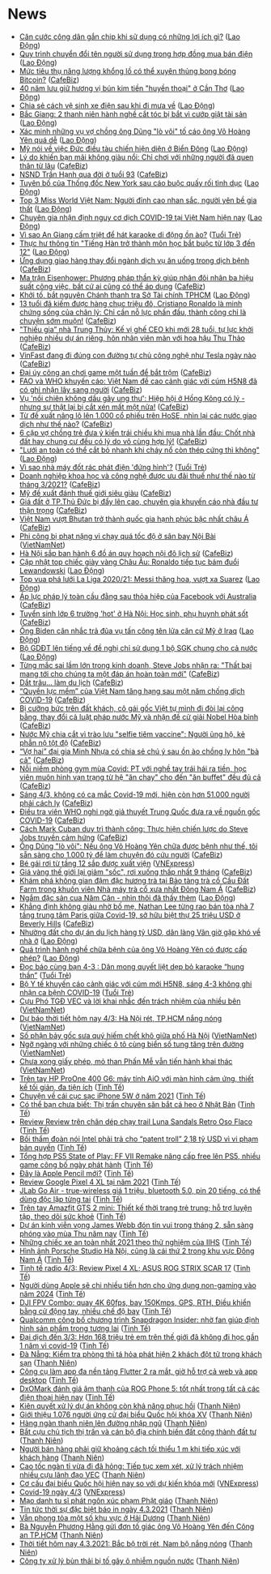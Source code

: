 # News

- [Căn cước công dân gắn chip khi sử dụng có những lợi ích gì?](https://laodong.vn/phap-luat/can-cuoc-cong-dan-gan-chip-khi-su-dung-co-nhung-loi-ich-gi-885619.ldo) ([Lao Động](https://laodong.vn))
- [Quy trình chuyển đổi tên người sử dụng trong hợp đồng mua bán điện](https://laodong.vn/ban-doc/quy-trinh-chuyen-doi-ten-nguoi-su-dung-trong-hop-dong-mua-ban-dien-885616.ldo) ([Lao Động](https://laodong.vn))
- [Mức tiêu thụ năng lượng khổng lồ có thể xuyên thủng bong bóng Bitcoin?](https://cafebiz.vn/muc-tieu-thu-nang-luong-khong-lo-co-the-xuyen-thung-bong-bong-bitcoin-20210304082856707.chn) ([CafeBiz](https://cafebiz.vn))
- [40 năm lưu giữ hương vị bún kim tiền &quot;huyền thoại&quot; ở Cần Thơ](https://laodong.vn/video/40-nam-luu-giu-huong-vi-bun-kim-tien-huyen-thoai-o-can-tho-885288.ldo) ([Lao Động](https://laodong.vn))
- [Chia sẻ cách vệ sinh xe điện sau khi đi mưa về](https://laodong.vn/xe/chia-se-cach-ve-sinh-xe-dien-sau-khi-di-mua-ve-885556.ldo) ([Lao Động](https://laodong.vn))
- [Bắc Giang: 2 thanh niên hành nghề cắt tóc bị bắt vì cướp giật tài sản](https://laodong.vn/phap-luat/bac-giang-2-thanh-nien-hanh-nghe-cat-toc-bi-bat-vi-cuop-giat-tai-san-885604.ldo) ([Lao Động](https://laodong.vn))
- [Xác minh những vụ vợ chồng ông Dũng &quot;lò vôi&quot; tố cáo ông Võ Hoàng Yên quá dễ](https://laodong.vn/su-kien-binh-luan/xac-minh-nhung-vu-vo-chong-ong-dung-lo-voi-to-cao-ong-vo-hoang-yen-qua-de-885548.ldo) ([Lao Động](https://laodong.vn))
- [Mỹ nói về việc Đức điều tàu chiến hiện diện ở Biển Đông](https://laodong.vn/the-gioi/my-noi-ve-viec-duc-dieu-tau-chien-hien-dien-o-bien-dong-885602.ldo) ([Lao Động](https://laodong.vn))
- [Lý do khiến bạn mãi không giàu nổi: Chỉ chơi với những người đã quen thân từ lâu](https://cafebiz.vn/ly-do-khien-ban-mai-khong-giau-noi-chi-choi-voi-nhung-nguoi-da-quen-than-tu-lau-20210303102801837.chn) ([CafeBiz](https://cafebiz.vn))
- [NSND Trần Hạnh qua đời ở tuổi 93](https://cafebiz.vn/nsnd-tran-hanh-qua-doi-o-tuoi-93-20210304094339562.chn) ([CafeBiz](https://cafebiz.vn))
- [Tuyên bố của Thống đốc New York sau cáo buộc quấy rối tình dục](https://laodong.vn/the-gioi/tuyen-bo-cua-thong-doc-new-york-sau-cao-buoc-quay-roi-tinh-duc-885597.ldo) ([Lao Động](https://laodong.vn))
- [Top 3 Miss World Việt Nam: Người đỉnh cao nhan sắc, người yên bề gia thất](https://laodong.vn/photo/top-3-miss-world-viet-nam-nguoi-dinh-cao-nhan-sac-nguoi-yen-be-gia-that-885586.ldo) ([Lao Động](https://laodong.vn))
- [Chuyên gia nhận định nguy cơ dịch COVID-19 tại Việt Nam hiện nay](https://laodong.vn/video-thoi-su/chuyen-gia-nhan-dinh-nguy-co-dich-covid-19-tai-viet-nam-hien-nay-885449.ldo) ([Lao Động](https://laodong.vn))
- [Vì sao An Giang cấm triệt để hát karaoke di động ồn ào?](https://tuoitre.vn/vi-sao-an-giang-cam-triet-de-hat-karaoke-di-dong-on-ao-20210304081442749.htm) ([Tuổi Trẻ](https://tuoitre.vn))
- [Thực hư thông tin &quot;Tiếng Hàn trở thành môn học bắt buộc từ lớp 3 đến 12&quot;](https://laodong.vn/xa-hoi/thuc-hu-thong-tin-tieng-han-tro-thanh-mon-hoc-bat-buoc-tu-lop-3-den-12-885583.ldo) ([Lao Động](https://laodong.vn))
- [Ứng dụng giao hàng thay đổi ngành dịch vụ ăn uống trong dịch bệnh](https://cafebiz.vn/ung-dung-giao-hang-thay-doi-nganh-dich-vu-an-uong-trong-dich-benh-20210304083634633.chn) ([CafeBiz](https://cafebiz.vn))
- [Ma trận Eisenhower: Phương pháp thần kỳ giúp nhân đôi nhân ba hiệu suất công việc, bất cứ ai cũng có thể áp dụng](https://cafebiz.vn/ma-tran-eisenhower-phuong-phap-than-ky-giup-nhan-doi-nhan-ba-hieu-suat-cong-viec-bat-cu-ai-cung-co-the-ap-dung-20210303170241559.chn) ([CafeBiz](https://cafebiz.vn))
- [Khởi tố, bắt nguyên Chánh thanh tra Sở Tài chính TPHCM](https://laodong.vn/phap-luat/khoi-to-bat-nguyen-chanh-thanh-tra-so-tai-chinh-tphcm-885594.ldo) ([Lao Động](https://laodong.vn))
- [13 tuổi đã kiếm được hàng chục triệu đô, Cristiano Ronaldo là minh chứng sống của chân lý: Chỉ cần nỗ lực phấn đấu, thành công chỉ là chuyện sớm muộn!](https://cafebiz.vn/13-tuoi-da-kiem-duoc-hang-chuc-trieu-do-cristiano-ronaldo-la-minh-chung-song-cua-chan-ly-chi-can-no-luc-phan-dau-thanh-cong-chi-la-chuyen-som-muon-20210302155503667.chn) ([CafeBiz](https://cafebiz.vn))
- ["Thiếu gia” nhà Trung Thủy: Kế vị ghế CEO khi mới 28 tuổi, tự lực khởi nghiệp nhiều dự án riêng, hôn nhân viên mãn với hoa hậu Thu Thảo](https://cafebiz.vn/thieu-gia-nha-trung-thuy-ke-vi-ghe-ceo-khi-moi-28-tuoi-tu-luc-khoi-nghiep-nhieu-du-an-rieng-hon-nhan-vien-man-voi-hoa-hau-thu-thao-2021030100243611.chn) ([CafeBiz](https://cafebiz.vn))
- [VinFast đang đi đúng con đường tự chủ công nghệ như Tesla ngày nào](https://cafebiz.vn/vinfast-dang-di-dung-con-duong-tu-chu-cong-nghe-nhu-tesla-ngay-nao-2021030408312243.chn) ([CafeBiz](https://cafebiz.vn))
- [Đại úy công an chơi game một tuần để bắt trộm](https://cafebiz.vn/dai-uy-cong-an-choi-game-mot-tuan-de-bat-trom-20210304085814023.chn) ([CafeBiz](https://cafebiz.vn))
- [FAO và WHO khuyến cáo: Việt Nam đề cao cảnh giác với cúm H5N8 đã có ghi nhận lây sang người](https://cafebiz.vn/fao-va-who-khuyen-cao-viet-nam-de-cao-canh-giac-voi-cum-h5n8-da-co-ghi-nhan-lay-sang-nguoi-202103040855195.chn) ([CafeBiz](https://cafebiz.vn))
- [Vụ 'nồi chiên không dầu gây ung thư': Hiệp hội ở Hồng Kông có lý - nhưng sự thật lại bị cắt xén mất một nửa!](https://cafebiz.vn/vu-noi-chien-khong-dau-gay-ung-thu-hiep-hoi-o-hong-kong-co-ly-nhung-su-that-lai-bi-cat-xen-mat-mot-nua-20210304085310349.chn) ([CafeBiz](https://cafebiz.vn))
- [Từ đề xuất nâng lô lên 1.000 cổ phiếu trên HoSE, nhìn lại các nước giao dịch như thế nào?](https://cafebiz.vn/tu-de-xuat-nang-lo-len-1000-co-phieu-tren-hose-nhin-lai-cac-nuoc-giao-dich-nhu-the-nao-20210304085057491.chn) ([CafeBiz](https://cafebiz.vn))
- [6 cặp vợ chồng trẻ đưa ý kiến trái chiều khi mua nhà lần đầu: Chốt nhà đất hay chung cư đều có lý do vô cùng hợp lý!](https://cafebiz.vn/6-cap-vo-chong-tre-dua-y-kien-trai-chieu-khi-mua-nha-lan-dau-chot-nha-dat-hay-chung-cu-deu-co-ly-do-vo-cung-hop-ly-2021030408504854.chn) ([CafeBiz](https://cafebiz.vn))
- [&quot;Lưới an toàn có thể cắt bỏ nhanh khi cháy nổ còn thép cứng thì không&quot;](https://laodong.vn/xa-hoi/luoi-an-toan-co-the-cat-bo-nhanh-khi-chay-no-con-thep-cung-thi-khong-885579.ldo) ([Lao Động](https://laodong.vn))
- [Vì sao nhà máy đốt rác phát điện 'đứng hình'?](https://tuoitre.vn/vi-sao-nha-may-dot-rac-phat-dien-dung-hinh-2021030407472214.htm) ([Tuổi Trẻ](https://tuoitre.vn))
- [Doanh nghiệp khoa học và công nghệ được ưu đãi thuế như thế nào từ tháng 3/2021?](https://cafebiz.vn/doanh-nghiep-khoa-hoc-va-cong-nghe-duoc-uu-dai-thue-nhu-the-nao-tu-thang-3-2021-20210304084216304.chn) ([CafeBiz](https://cafebiz.vn))
- [Mỹ đề xuất đánh thuế giới siêu giàu](https://cafebiz.vn/my-de-xuat-danh-thue-gioi-sieu-giau-20210304083752362.chn) ([CafeBiz](https://cafebiz.vn))
- [Giá đất ở TP.Thủ Đức bị đẩy lên cao, chuyên gia khuyến cáo nhà đầu tư thận trọng](https://cafebiz.vn/gia-dat-o-tpthu-duc-bi-day-len-cao-chuyen-gia-khuyen-cao-nha-dau-tu-than-trong-2021030408393193.chn) ([CafeBiz](https://cafebiz.vn))
- [Việt Nam vượt Bhutan trở thành quốc gia hạnh phúc bậc nhất châu Á](https://cafebiz.vn/viet-nam-vuot-bhutan-tro-thanh-quoc-gia-hanh-phuc-bac-nhat-chau-a-20210304082944201.chn) ([CafeBiz](https://cafebiz.vn))
- [Phi công bị phạt nặng vì chạy quá tốc độ ở sân bay Nội Bài](http://vietnamnet.vn/vn/thoi-su/an-toan-giao-thong/phi-cong-bi-phat-nang-vi-chay-qua-toc-do-o-san-bay-noi-bai-717067.html) ([VietNamNet](https://vietnamnet.vn))
- [Hà Nội sắp ban hành 6 đồ án quy hoạch nội đô lịch sử](https://cafebiz.vn/ha-noi-sap-ban-hanh-6-do-an-quy-hoach-noi-do-lich-su-20210304082845074.chn) ([CafeBiz](https://cafebiz.vn))
- [Cập nhật top chiếc giày vàng Châu Âu: Ronaldo tiếp tục bám đuổi Lewandowski](https://laodong.vn/infographic/cap-nhat-top-chiec-giay-vang-chau-au-ronaldo-tiep-tuc-bam-duoi-lewandowski-885565.ldo) ([Lao Động](https://laodong.vn))
- [Top vua phá lưới La Liga 2020/21: Messi thăng hoa, vượt xa Suarez](https://laodong.vn/photo/top-vua-pha-luoi-la-liga-202021-messi-thang-hoa-vuot-xa-suarez-885561.ldo) ([Lao Động](https://laodong.vn))
- [Áp lực pháp lý toàn cầu đằng sau thỏa hiệp của Facebook với Australia](https://cafebiz.vn/ap-luc-phap-ly-toan-cau-dang-sau-thoa-hiep-cua-facebook-voi-australia-20210304082641839.chn) ([CafeBiz](https://cafebiz.vn))
- [Tuyển sinh lớp 6 trường 'hot' ở Hà Nội: Học sinh, phụ huynh phát sốt](https://cafebiz.vn/tuyen-sinh-lop-6-truong-hot-o-ha-noi-hoc-sinh-phu-huynh-phat-sot-20210304082333929.chn) ([CafeBiz](https://cafebiz.vn))
- [Ông Biden cân nhắc trả đũa vụ tấn công tên lửa căn cứ Mỹ ở Iraq](https://laodong.vn/the-gioi/ong-biden-can-nhac-tra-dua-vu-tan-cong-ten-lua-can-cu-my-o-iraq-885569.ldo) ([Lao Động](https://laodong.vn))
- [Bộ GDĐT lên tiếng về đề nghị chỉ sử dụng 1 bộ SGK chung cho cả nước](https://laodong.vn/ban-doc/bo-gddt-len-tieng-ve-de-nghi-chi-su-dung-1-bo-sgk-chung-cho-ca-nuoc-885530.ldo) ([Lao Động](https://laodong.vn))
- [Từng mắc sai lầm lớn trong kinh doanh, Steve Jobs nhận ra: "Thất bại mang tới cho chúng ta một đáp án hoàn toàn mới"](https://cafebiz.vn/tung-mac-sai-lam-lon-trong-kinh-doanh-steve-jobs-nhan-ra-that-bai-mang-toi-cho-chung-ta-mot-dap-an-hoan-toan-moi-20210303153826139.chn) ([CafeBiz](https://cafebiz.vn))
- [Dắt trâu… làm du lịch](https://cafebiz.vn/dat-trau-lam-du-lich-20210304080610387.chn) ([CafeBiz](https://cafebiz.vn))
- [“Quyền lực mềm” của Việt Nam tăng hạng sau một năm chống dịch COVID-19](https://cafebiz.vn/quyen-luc-mem-cua-viet-nam-tang-hang-sau-mot-nam-chong-dich-covid-19-20210304080442521.chn) ([CafeBiz](https://cafebiz.vn))
- [Bị cưỡng bức trên đất khách, cô gái gốc Việt tự mình đi đòi lại công bằng, thay đổi cả luật pháp nước Mỹ và nhận đề cử giải Nobel Hòa bình](https://cafebiz.vn/bi-cuong-buc-tren-dat-khach-co-gai-goc-viet-tu-minh-di-doi-lai-cong-bang-thay-doi-ca-luat-phap-nuoc-my-va-nhan-de-cu-giai-nobel-hoa-binh-20210304080105898.chn) ([CafeBiz](https://cafebiz.vn))
- [Nước Mỹ chia cắt vì trào lưu "selfie tiêm vaccine": Người ủng hộ, kẻ phẫn nộ tột độ](https://cafebiz.vn/nuoc-my-chia-cat-vi-trao-luu-selfie-tiem-vaccine-nguoi-ung-ho-ke-phan-no-tot-do-2021030407592508.chn) ([CafeBiz](https://cafebiz.vn))
- [“Vợ hai” đại gia Minh Nhựa có chia sẻ chú ý sau ồn ào chồng ly hôn "bà cả"](https://cafebiz.vn/vo-hai-dai-gia-minh-nhua-co-chia-se-chu-y-sau-on-ao-chong-ly-hon-ba-ca-20210304075827133.chn) ([CafeBiz](https://cafebiz.vn))
- [Nỗi niềm phòng gym mùa Covid: PT với nghề tay trái hái ra tiền, học viên muôn hình vạn trạng từ hệ "ăn chay" cho đến "ăn buffet" đều đủ cả](https://cafebiz.vn/noi-niem-phong-gym-mua-covid-pt-voi-nghe-tay-trai-hai-ra-tien-hoc-vien-muon-hinh-van-trang-tu-he-an-chay-cho-den-an-buffet-deu-du-ca-20210304075726846.chn) ([CafeBiz](https://cafebiz.vn))
- [Sáng 4/3, không có ca mắc Covid-19 mới, hiện còn hơn 51.000 người phải cách ly](https://cafebiz.vn/sang-4-3-khong-co-ca-mac-covid-19-moi-hien-con-hon-51000-nguoi-phai-cach-ly-20210304075501635.chn) ([CafeBiz](https://cafebiz.vn))
- [Điều tra viên WHO nghi ngờ giả thuyết Trung Quốc đưa ra về nguồn gốc COVID-19](https://cafebiz.vn/dieu-tra-vien-who-nghi-ngo-gia-thuyet-trung-quoc-dua-ra-ve-nguon-goc-covid-19-20210304075408268.chn) ([CafeBiz](https://cafebiz.vn))
- [Cách Mark Cuban duy trì thành công: Thực hiện chiến lược do Steve Jobs truyền cảm hứng](https://cafebiz.vn/cach-mark-cuban-duy-tri-thanh-cong-thuc-hien-chien-luoc-do-steve-jobs-truyen-cam-hung-20210303152456205.chn) ([CafeBiz](https://cafebiz.vn))
- [Ông Dũng "lò vôi": Nếu ông Võ Hoàng Yên chữa được bệnh như thế, tôi sẵn sàng cho 1.000 tỷ để làm chuyện đó cứu người](https://cafebiz.vn/ong-dung-lo-voi-neu-ong-vo-hoang-yen-chua-duoc-benh-nhu-the-toi-san-sang-cho-1000-ty-de-lam-chuyen-do-cuu-nguoi-20210304074905249.chn) ([CafeBiz](https://cafebiz.vn))
- [Bé gái rơi từ tầng 12 sắp được xuất viện](https://vnexpress.net/be-gai-roi-tu-tang-12-sap-duoc-xuat-vien-4243165.html) ([VNExpress](https://vnexpress.net))
- [Giá vàng thế giới lại giảm "sốc", rơi xuống thấp nhất 9 tháng](https://cafebiz.vn/gia-vang-the-gioi-lai-giam-soc-roi-xuong-thap-nhat-9-thang-20210304074712845.chn) ([CafeBiz](https://cafebiz.vn))
- [Khám phá không gian đậm đặc hương trà tại Bảo tàng trà cổ Cầu Đất Farm trong khuôn viên Nhà máy trà cổ xưa nhất Đông Nam Á](https://cafebiz.vn/kham-pha-khong-gian-dam-dac-huong-tra-tai-bao-tang-tra-co-cau-dat-farm-trong-khuon-vien-nha-may-tra-co-xua-nhat-dong-nam-a-2021030312103854.chn) ([CafeBiz](https://cafebiz.vn))
- [Ngắm đặc sản cua Năm Căn - nhìn thôi đã thấy thèm](https://laodong.vn/photo/ngam-dac-san-cua-nam-can-nhin-thoi-da-thay-them-885405.ldo) ([Lao Động](https://laodong.vn))
- [Khẳng định không giàu nhờ bố mẹ, Nathan Lee từng rao bán tòa nhà 7 tầng trung tâm Paris giữa Covid-19, sở hữu biệt thự 25 triệu USD ở Beverly Hills](https://cafebiz.vn/khang-dinh-khong-giau-nho-bo-me-nathan-lee-tung-rao-ban-toa-nha-7-tang-trung-tam-paris-giua-covid-19-so-huu-biet-thu-25-trieu-usd-o-beverly-hills-20210303165340755.chn) ([CafeBiz](https://cafebiz.vn))
- [Nhường đất cho dự án du lịch hàng tỷ USD, dân làng Vân giờ gặp khó về nhà ở](https://laodong.vn/video/nhuong-dat-cho-du-an-du-lich-hang-ty-usd-dan-lang-van-gio-gap-kho-ve-nha-o-885391.ldo) ([Lao Động](https://laodong.vn))
- [Quá trình hành nghề chữa bệnh của ông Võ Hoàng Yên có được cấp phép?](https://laodong.vn/video/qua-trinh-hanh-nghe-chua-benh-cua-ong-vo-hoang-yen-co-duoc-cap-phep-885404.ldo) ([Lao Động](https://laodong.vn))
- [Đọc báo cùng bạn 4-3 : Dân mong quyết liệt dẹp bỏ karaoke “hung thần”](https://tuoitre.vn/doc-bao-cung-ban-4-3-dan-mong-quyet-liet-dep-bo-karaoke-hung-than-20210304061137198.htm) ([Tuổi Trẻ](https://tuoitre.vn))
- [Bộ Y tế khuyến cáo cảnh giác với cúm mới H5N8, sáng 4-3 không ghi nhận ca bệnh COVID-19](https://tuoitre.vn/bo-y-te-khuyen-cao-canh-giac-voi-cum-moi-h5n8-sang-4-3-khong-ghi-nhan-ca-benh-covid-19-20210304061605681.htm) ([Tuổi Trẻ](https://tuoitre.vn))
- [Cựu Phó TGĐ VEC và lời khai nhắc đến trách nhiệm của nhiều bên](http://vietnamnet.vn/vn/thoi-su/cuu-pho-tgd-vec-va-loi-khai-nhac-den-trach-nhiem-cua-nhieu-ben-717029.html) ([VietNamNet](https://vietnamnet.vn))
- [Dự báo thời tiết hôm nay 4/3: Hà Nội rét, TP.HCM nắng nóng](http://vietnamnet.vn/vn/thoi-su/du-bao-thoi-tiet-hom-nay-4-3-ha-noi-ret-tp-hcm-nang-nong-717037.html) ([VietNamNet](https://vietnamnet.vn))
- [Số phận bảy gốc sưa quý hiếm chết khô giữa phố Hà Nội](http://vietnamnet.vn/vn/thoi-su/so-phan-bay-goc-sua-quy-hiem-chet-kho-giua-pho-ha-noi-717004.html) ([VietNamNet](https://vietnamnet.vn))
- [Ngỡ ngàng với những chiếc ô tô cùng biển số tung tăng trên đường](http://vietnamnet.vn/vn/thoi-su/ngo-ngang-voi-nhung-chiec-o-to-cung-bien-so-tung-tang-tren-duong-717045.html) ([VietNamNet](https://vietnamnet.vn))
- [Chưa xong giấy phép, mỏ than Phấn Mễ vẫn tiến hành khai thác](http://vietnamnet.vn/vn/thoi-su/moi-truong/chua-xong-giay-phep-mo-than-phan-me-van-tien-hanh-khai-thac-715577.html) ([VietNamNet](https://vietnamnet.vn))
- [Trên tay HP ProOne 400 G6: máy tính AiO với màn hình cảm ứng, thiết kế tối giản, đa tiện ích](https://tinhte.vn/thread/tren-tay-hp-proone-400-g6-may-tinh-aio-voi-man-hinh-cam-ung-thiet-ke-toi-gian-da-tien-ich.3285725/) ([Tinh Tế](https://tinhte.vn))
- [Chuyện về cái cục sạc iPhone 5W ở năm 2021](https://tinhte.vn/thread/chuyen-ve-cai-cuc-sac-iphone-5w-o-nam-2021.3286994/) ([Tinh Tế](https://tinhte.vn))
- [Có thể bạn chưa biết: Thị trấn chuyên săn bắt cá heo ở Nhật Bản](https://tinhte.vn/thread/co-the-ban-chua-biet-thi-tran-chuyen-san-bat-ca-heo-o-nhat-ban.3286073/) ([Tinh Tế](https://tinhte.vn))
- [Review Review trên chân dép chạy trail Luna Sandals Retro Oso Flaco](https://tinhte.vn/thread/review-review-tren-chan-dep-chay-trail-luna-sandals-retro-oso-flaco.3287016/) ([Tinh Tế](https://tinhte.vn))
- [Bồi thẩm đoàn nói Intel phải trả cho “patent troll” 2,18 tỷ USD vì vi phạm bản quyền](https://tinhte.vn/thread/boi-tham-doan-noi-intel-phai-tra-cho-patent-troll-2-18-ty-usd-vi-vi-pham-ban-quyen.3287019/) ([Tinh Tế](https://tinhte.vn))
- [Tổng hợp PS5 State of Play: FF VII Remake nâng cấp free lên PS5, nhiều game công bố ngày phát hành](https://tinhte.vn/thread/tong-hop-ps5-state-of-play-ff-vii-remake-nang-cap-free-len-ps5-nhieu-game-cong-bo-ngay-phat-hanh.3283586/) ([Tinh Tế](https://tinhte.vn))
- [Đây là Apple Pencil mới?](https://tinhte.vn/thread/day-la-apple-pencil-moi.3287003/) ([Tinh Tế](https://tinhte.vn))
- [Review Google Pixel 4 XL tại năm 2021](https://tinhte.vn/thread/review-google-pixel-4-xl-tai-nam-2021.3282148/) ([Tinh Tế](https://tinhte.vn))
- [JLab Go Air - true-wireless giá 1 triệu, bluetooth 5.0, pin 20 tiếng, có thể dùng độc lập từng tai](https://tinhte.vn/thread/jlab-go-air-true-wireless-gia-1-trieu-bluetooth-5-0-pin-20-tieng-co-the-dung-doc-lap-tung-tai.3285666/) ([Tinh Tế](https://tinhte.vn))
- [Trên tay Amazfit GTS 2 mini: Thiết kế thời trang trẻ trung; hỗ trợ luyện tập, theo dõi sức khoẻ](https://tinhte.vn/thread/tren-tay-amazfit-gts-2-mini-thiet-ke-thoi-trang-tre-trung-ho-tro-luyen-tap-theo-doi-suc-khoe.3286366/) ([Tinh Tế](https://tinhte.vn))
- [Dự án kính viễn vọng James Webb đón tin vui trong tháng 2, sẵn sàng phóng vào mùa Thu năm nay](https://tinhte.vn/thread/du-an-kinh-vien-vong-james-webb-don-tin-vui-trong-thang-2-san-sang-phong-vao-mua-thu-nam-nay.3285988/) ([Tinh Tế](https://tinhte.vn))
- [Những chiếc xe an toàn nhất 2021 theo thử nghiệm của IIHS](https://tinhte.vn/thread/nhung-chiec-xe-an-toan-nhat-2021-theo-thu-nghiem-cua-iihs.3285552/) ([Tinh Tế](https://tinhte.vn))
- [Hình ảnh Porsche Studio Hà Nội, cũng là cái thứ 2 trong khu vực Đông Nam Á](https://tinhte.vn/thread/hinh-anh-porsche-studio-ha-noi-cung-la-cai-thu-2-trong-khu-vuc-dong-nam-a.3286919/) ([Tinh Tế](https://tinhte.vn))
- [Tinh tế radio 4/3: Review Pixel 4 XL; ASUS ROG STRIX SCAR 17](https://tinhte.vn/thread/tinh-te-radio-4-3-review-pixel-4-xl-asus-rog-strix-scar-17.3286900/) ([Tinh Tế](https://tinhte.vn))
- [Người dùng Apple sẽ chi nhiều tiền hơn cho ứng dụng non-gaming vào năm 2024](https://tinhte.vn/thread/nguoi-dung-apple-se-chi-nhieu-tien-hon-cho-ung-dung-non-gaming-vao-nam-2024.3281364/) ([Tinh Tế](https://tinhte.vn))
- [DJI FPV Combo: quay 4K 60fps, bay 150Kmps, GPS, RTH, Điều khiển bằng cử động tay, nhiều chế độ bay](https://tinhte.vn/thread/dji-fpv-combo-quay-4k-60fps-bay-150kmps-gps-rth-dieu-khien-bang-cu-dong-tay-nhieu-che-do-bay.3286752/) ([Tinh Tế](https://tinhte.vn))
- [Qualcomm công bố chương trình Snapdragon Insider: nhờ fan giúp định hình sản phẩm trong tương lai](https://tinhte.vn/thread/qualcomm-cong-bo-chuong-trinh-snapdragon-insider-nho-fan-giup-dinh-hinh-san-pham-trong-tuong-lai.3286942/) ([Tinh Tế](https://tinhte.vn))
- [Đại dịch đến 3/3: Hơn 168 triệu trẻ em trên thế giới đã không đi học gần 1 năm vì covid-19](https://tinhte.vn/thread/dai-dich-den-3-3-hon-168-trieu-tre-em-tren-the-gioi-da-khong-di-hoc-gan-1-nam-vi-covid-19.3286841/) ([Tinh Tế](https://tinhte.vn))
- [Đà Nẵng: Kiểm tra phòng thì tá hỏa phát hiện 2 khách đột tử trong khách sạn](https://thanhnien.vn/thoi-su/da-nang-kiem-tra-phong-thi-ta-hoa-phat-hien-2-khach-dot-tu-trong-khach-san-1349327.html) ([Thanh Niên](https://thanhnien.vn))
- [Công cụ làm app đa nền tảng Flutter 2 ra mắt, giờ hỗ trợ cả web và app desktop](https://tinhte.vn/thread/cong-cu-lam-app-da-nen-tang-flutter-2-ra-mat-gio-ho-tro-ca-web-va-app-desktop.3287060/) ([Tinh Tế](https://tinhte.vn))
- [DxOMark đánh giá âm thanh của ROG Phone 5: tốt nhất trong tất cả các điện thoại hiện nay](https://tinhte.vn/thread/dxomark-danh-gia-am-thanh-cua-rog-phone-5-tot-nhat-trong-tat-ca-cac-dien-thoai-hien-nay.3281179/) ([Tinh Tế](https://tinhte.vn))
- [Kiên quyết xử lý dự án không còn khả năng phục hồi](https://thanhnien.vn/thoi-su/kien-quyet-xu-ly-du-an-khong-con-kha-nang-phuc-hoi-1349242.html) ([Thanh Niên](https://thanhnien.vn))
- [Giới thiệu 1.076 người ứng cử đại biểu Quốc hội khóa XV](https://thanhnien.vn/thoi-su/gioi-thieu-1076-nguoi-ung-cu-dai-bieu-quoc-hoi-khoa-xv-1349227.html) ([Thanh Niên](https://thanhnien.vn))
- [Hàng ngàn thanh niên lên đường nhập ngũ](https://thanhnien.vn/thoi-su/hang-ngan-thanh-nien-len-duong-nhap-ngu-1349241.html) ([Thanh Niên](https://thanhnien.vn))
- [Bắt cựu chủ tịch thị trấn và cán bộ địa chính biến đất công thành đất tư](https://thanhnien.vn/thoi-su/bat-cuu-chu-tich-thi-tran-va-can-bo-dia-chinh-bien-dat-cong-thanh-dat-tu-1349225.html) ([Thanh Niên](https://thanhnien.vn))
- [Người bán hàng phải giữ khoảng cách tối thiểu 1 m khi tiếp xúc với khách hàng](https://thanhnien.vn/thoi-su/nguoi-ban-hang-phai-giu-khoang-cach-toi-thieu-1-m-khi-tiep-xuc-voi-khach-hang-1349277.html) ([Thanh Niên](https://thanhnien.vn))
- [Cao tốc ngàn tỉ vừa đi đã hỏng: Tiếp tục xem xét, xử lý trách nhiệm nhiều cựu lãnh đạo VEC](https://thanhnien.vn/thoi-su/cao-toc-ngan-ti-vua-di-da-hong-tiep-tuc-xem-xet-xu-ly-trach-nhiem-nhieu-cuu-lanh-dao-vec-1349247.html) ([Thanh Niên](https://thanhnien.vn))
- [Cơ cấu đại biểu Quốc hội hiện nay so với dự kiến khóa mới](https://vnexpress.net/co-cau-dai-bieu-quoc-hoi-hien-nay-so-voi-du-kien-khoa-moi-4242257.html) ([VNExpress](https://vnexpress.net))
- [Covid-19 ngày 4/3](https://vnexpress.net/covid-19-ngay-4-3-4243149.html) ([VNExpress](https://vnexpress.net))
- [Mạo danh tu sĩ phát ngôn xúc phạm Phật giáo](https://thanhnien.vn/thoi-su/mao-danh-tu-si-phat-ngon-xuc-pham-phat-giao-1349224.html) ([Thanh Niên](https://thanhnien.vn))
- [Tin tức thời sự đặc biệt báo in ngày 4.3.2021](https://thanhnien.vn/thoi-su/tin-tuc-thoi-su-dac-biet-bao-in-ngay-432021-1349271.html) ([Thanh Niên](https://thanhnien.vn))
- [Vẫn phong tỏa một số khu vực ở Hải Dương](https://thanhnien.vn/thoi-su/van-phong-toa-mot-so-khu-vuc-o-hai-duong-1349232.html) ([Thanh Niên](https://thanhnien.vn))
- [Bà Nguyễn Phương Hằng gửi đơn tố giác ông Võ Hoàng Yên đến Công an TP.HCM](https://thanhnien.vn/thoi-su/ba-nguyen-phuong-hang-gui-don-to-giac-ong-vo-hoang-yen-den-cong-an-tphcm-1349226.html) ([Thanh Niên](https://thanhnien.vn))
- [Thời tiết hôm nay 4.3.2021: Bắc bộ trời rét, Nam bộ nắng nóng](https://thanhnien.vn/thoi-su/thoi-tiet-hom-nay-432021-bac-bo-troi-ret-nam-bo-nang-nong-1349262.html) ([Thanh Niên](https://thanhnien.vn))
- [Công ty xử lý bùn thải bị tố gây ô nhiễm nguồn nước](https://thanhnien.vn/thoi-su/cong-ty-xu-ly-bun-thai-bi-to-gay-o-nhiem-nguon-nuoc-1348920.html) ([Thanh Niên](https://thanhnien.vn))
